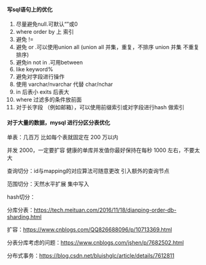 #### 写sql语句上的优化

1. 尽量避免null.可默认“”或0
2. where  order by  上  索引
3. 避免 !=
4. 避免 or .可以使用union all (union all  并集，重复，不排序  union  并集 不重复 排序)
5. 避免in  not in .可用between
6. like keyword% 
7. 避免对字段进行操作
8. 使用 varchar/nvarchar 代替 char/nchar
9. in 后表小   exits 后表大
10. where 过滤多的条件放前面
11. 对于长字段 （例如邮箱），可以使用前缀索引或对字段进行hash 做索引

#### 对于大量的数据，mysql 进行分区分表优化

单表：几百万  比如每个表就固定在 200 万以内

并发 2000，一定要扩容  健康的单库并发值你最好保持在每秒 1000 左右，不要太大

查询切分：id与mapping的对应算法可随意更改     引入额外的查询节点

范围切分：天然水平扩展     集中写入

hash切分：

分库分表：https://tech.meituan.com/2016/11/18/dianping-order-db-sharding.html

扩容：https://www.cnblogs.com/QQ826688096/p/10713369.html

分表分库考虑的问题：https://www.cnblogs.com/jshen/p/7682502.html 

分布式事务：https://blog.csdn.net/bluishglc/article/details/7612811